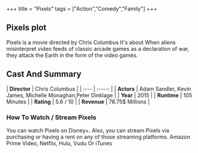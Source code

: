 +++
title = "Pixels"
tags = ["Action","Comedy","Family"]
+++
## Pixels plot
Pixels is a movie directed by Chris Columbus It's about When aliens misinterpret video feeds of classic arcade games as a declaration of war, they attack the Earth in the form of the video games.
## Cast And Summary
| **Director**      | Chris Columbus |
    | :---        |    :----:   |
    |  **Actors** | Adam Sandler, Kevin James, Michelle Monaghan,Peter Dinklage |
    | **Year**   | 2015    |
    |  **Runtime** | 105 Minutes |
    |  **Rating** | 5.6 / 10 | 
    |  **Revenue** | 78.75$ Millions |
### How To Watch / Stream Pixels
You can watch Pixels on Disney+.
Also, you can stream Pixels via purchasing or having a rent on any of those streaming platforms.
Amazon Prime Video, Netflix, Hulu, Vudu Or iTunes